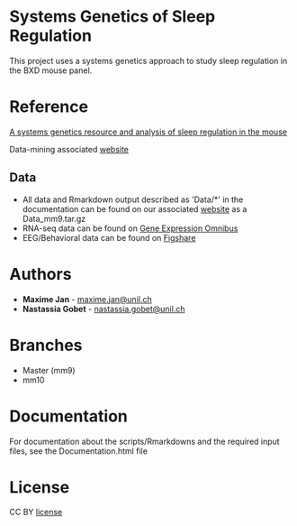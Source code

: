 # Systems Genetics of Sleep Regulation

This project uses a systems genetics approach to study sleep regulation in the BXD mouse panel.

# Reference

[A systems genetics resource and analysis of sleep regulation in the mouse](https://journals.plos.org/plosbiology/article?id=10.1371/journal.pbio.2005750)

Data-mining associated [website](https://bxd.vital-it.ch/#/)

## Data

* All data and Rmarkdown output described as 'Data/*' in the documentation can be found on our associated [website](https://bxd.vital-it.ch/#/) as a Data_mm9.tar.gz
* RNA-seq data can be found on [Gene Expression Omnibus](https://www.ncbi.nlm.nih.gov/geo/query/acc.cgi?acc=GSE114845)
* EEG/Behavioral data can be found on [Figshare](https://figshare.com/)


# Authors

* **Maxime Jan** - maxime.jan@unil.ch
* **Nastassia Gobet** - nastassia.gobet@unil.ch

# Branches

- Master (mm9)
- mm10

# Documentation

For documentation about the scripts/Rmarkdowns and the required input files, see the Documentation.html file


# License

CC BY [license](https://creativecommons.org/licenses/by/4.0/)